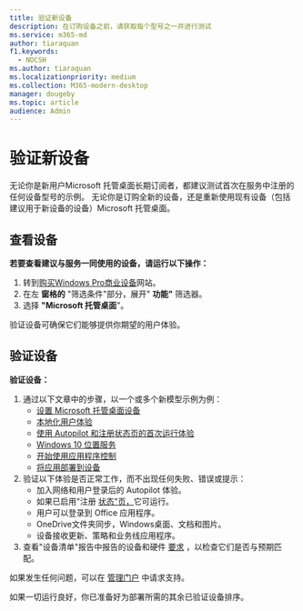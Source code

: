 ```yaml
---
title: 验证新设备
description: 在订购设备之前，请获取每个型号之一并进行测试
ms.service: m365-md
author: tiaraquan
f1.keywords:
  - NOCSH
ms.author: tiaraquan
ms.localizationpriority: medium
ms.collection: M365-modern-desktop
manager: dougeby
ms.topic: article
audience: Admin
---
```


# <a name="validate-new-devices"></a>验证新设备

无论你是新用户Microsoft 托管桌面长期订阅者，都建议测试首次在服务中注册的任何设备型号的示例。 无论你是订购全新的设备，还是重新使用现有设备（包括建议用于新设备的设备）Microsoft 托管桌面。

## <a name="view-devices"></a>查看设备

**若要查看建议与服务一同使用的设备，请运行以下操作：**

1. 转到[购买Windows Pro商业设备](https://www.microsoft.com/en-us/windowsforbusiness/view-all-devices)网站。
1. 在左 **窗格的** "筛选条件"部分，展开" **功能"** 筛选器。
1. 选择 **"Microsoft 托管桌面**"。

验证设备可确保它们能够提供你期望的用户体验。

## <a name="validate-devices"></a>验证设备

**验证设备：**

1. 通过以下文章中的步骤，以一个或多个新模型示例为例：
    - [设置 Microsoft 托管桌面设备](set-up-devices.md)
    - [本地化用户体验](localization.md)
    - [使用 Autopilot 和注册状态页的首次运行体验](esp-first-run.md)
    - [Windows 10 位置服务](device-location.md)
    - [开始使用应用程序控制](get-started-app-control.md)
    - [将应用部署到设备](deploy-apps.md)
2. 验证以下体验是否正常工作，而不出现任何失败、错误或提示：
    - 加入网络和用户登录后的 Autopilot 体验。
    - 如果已启用"注册 [状态"页，](esp-first-run.md)它可运行。
    - 用户可以登录到 Office 应用程序。
    - OneDrive文件夹同步，Windows桌面、文档和图片。
    - 设备接收更新、策略和业务线应用程序。
3. 查看"设备清单"报告中报告的设备和硬件 [要求](../working-with-managed-desktop/device-inventory-report.md) ，以检查它们是否与预期匹配。

如果发生任何问题，可以在 [管理门户](../working-with-managed-desktop/admin-support.md) 中请求支持。

如果一切运行良好，你已准备好为部署所需的其余已验证设备排序。
